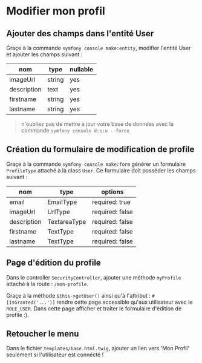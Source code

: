 # Modifier mon profil

## Ajouter des champs dans l'entité User

Graçe à la commande `symfony console make:entity`, modifier
l'entité User et ajouter les champs suivant :

| nom         | type   | nullable |
| ----------- | ------ | -------- |
| imageUrl    | string | yes      |
| description | text   | yes      |
| firstname   | string | yes      |
| lastname    | string | yes      |

> n'oubliez pas de mettre à jour votre base de données avec la commande
> `symfony console d:s:u --force`

## Création du formulaire de modification de profile

Graçe à la commande `symfony console make:form` générer un formulaire
`ProfileType` attaché à la class `User`. Ce formulaire doit posséder
les champs suivant :

| nom         | type         | options         |
| ----------- | ------------ | --------------- |
| email       | EmailType    | required: true  |
| imageUrl    | UrlType      | required: false |
| description | TextareaType | required: false |
| firstname   | TextType     | required: false |
| lastname    | TextType     | required: false |

## Page d'édition du profile

Dans le controller `SecurityController`, ajouter une méthode
`myProfile` attaché à la route : `/mon-profile`.

Graçe à la méthode `$this->getUser()` ainsi qu'à l'attribut : `#[IsGranted('...')]`
rendre cette page accessible qu'aux utilisateur avec le `ROLE_USER`. Dans cette
page afficher et traiter le formulaire d'édition de profile :).

## Retoucher le menu

Dans le fichier `templates/base.html.twig`, ajouter un lien vers 'Mon Profil' seulement
si l'utilisateur est connécté !
